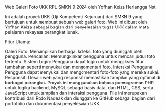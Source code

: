 Web Galeri Foto UKK RPL SMKN 9 2024 oleh Yofhan Keiza Herlangga Nst

Ini adalah proyek UKK (Uji Kompetensi Kejuruan) dari SMKN 9 yang bertujuan untuk membuat sebuah web galeri foto.
Web ini dibuat oleh Yofhan Keiza sebagai bagian dari penyelesaian tugas UKK dalam mata pelajaran rekayasa perangkat lunak.

Fitur Utama:

Galeri Foto: Menampilkan berbagai koleksi foto yang diunggah oleh pengguna. Pencarian: Memungkinkan pengguna untuk mencari judul foto tertentu. Sistem Login: Pengguna dapat login untuk mengakses fitur tambahan seperti menyukai dan mengomentari foto. Interaksi Pengguna: Pengguna dapat menyukai dan mengomentari foto-foto yang mereka sukai. Responsif: Desain web yang responsif memastikan tampilan yang optimal di berbagai perangkat. Proyek ini menggunakan bahasa pemrograman PHP untuk logika backend, MySQL sebagai basis data, dan HTML, CSS, serta JavaScript untuk tampilan dan interaksi pengguna. File ini merupakan kontribusi dari Rodo Nadeak dan diunggah ke GitHub sebagai bagian dari portofolio dan dokumentasi penyelesaian UKK.
